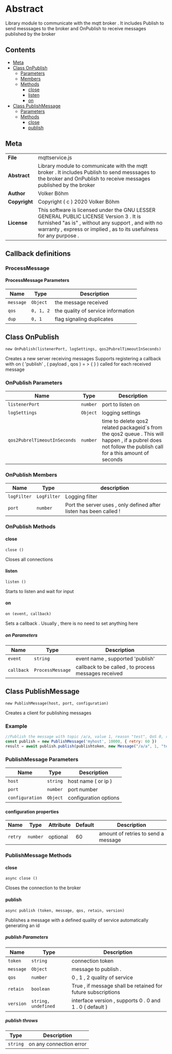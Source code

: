 <!-- This file is generated by jsmddoc version 0.1 -->

# Abstract

Library module to communicate with the mqtt broker . It includes Publish to send messsages to the broker and OnPublish to receive messages published by the broker

## Contents

- [Meta](#Meta)
- [Class OnPublish](#Class-OnPublish)
  - [Parameters](#OnPublish-Parameters)
  - [Members](#OnPublish-Members)
  - [Methods](#OnPublish-Methods)
    - [close](#close)
    - [listen](#listen)
    - [on](#on)
- [Class PublishMessage](#Class-PublishMessage)
  - [Parameters](#PublishMessage-Parameters)
  - [Methods](#PublishMessage-Methods)
    - [close](#close)
    - [publish](#publish)

## Meta

| | |
| --- | --- |
| **File** | mqttservice.js |
| **Abstract** | Library module to communicate with the mqtt broker . It includes Publish to send messsages to the broker and OnPublish to receive messages published by the broker |
| **Author** | Volker Böhm |
| **Copyright** | Copyright ( c ) 2020 Volker Böhm |
| **License** | This software is licensed under the GNU LESSER GENERAL PUBLIC LICENSE Version 3 . It is furnished "as is" , without any support , and with no warranty , express or implied , as to its usefulness for any purpose . |

## Callback definitions

### ProcessMessage


#### ProcessMessage Parameters

| Name | Type | Description |
| ---------- | ------------ | ----------------- |
| `message` | `Object` | the message received | |
| `qos` | `0, 1, 2` | the quality of service information | |
| `dup` | `0, 1` | flag signaling duplicates | |

## Class OnPublish

`new OnPublish(listenerPort, logSettings, qos2PubrelTimeoutInSeconds)`

Creates a new server receiving messages Supports registering a callback with on ( 'publish' , ( payload , qos ) = > { } ) called for each received message

### OnPublish Parameters

| Name | Type | Description |
| ---------- | ------------ | ----------------- |
| `listenerPort` | `number` | port to listen on | |
| `logSettings` | `Object` | logging settings | |
| `qos2PubrelTimeoutInSeconds` | `number` | time to delete qos2 related packageid´s from the qos2 queue . This will happen , if a pubrel does not follow the publish call for a this amount of seconds | |

### OnPublish Members

| Name | Type | description |
| ------------ | ------------ | ------------ |
| `logFilter` | `LogFilter` | Logging filter |
| `port` | `number` | Port the server uses , only defined after listen has been called ! |

### OnPublish Methods

#### close

`close ()`

Closes all connections

#### listen

`listen ()`

Starts to listen and wait for input

#### on

`on (event, callback)`

Sets a callback . Usually , there is no need to set anything here

##### on Parameters

| Name | Type | Description |
| ---------- | ------------ | ----------------- |
| `event` | `string` | event name , supported 'publish' | |
| `callback` | `ProcessMessage` | callback to be called , to process messages received | |

## Class PublishMessage

`new PublishMessage(host, port, configuration)`

Creates a client for publishing messages

### Example

```javascript
//Publish the message with topic /a/a, value 1, reason "test", QoS 0, retain 0:
const publish = new PublishMessage('myhost', 10000, { retry: 60 })
result = await publish.publish(publishtoken, new Message("/a/a", 1, "test"), 0, 0);
```

### PublishMessage Parameters

| Name | Type | Description |
| ---------- | ------------ | ----------------- |
| `host` | `string` | host name ( or ip ) | |
| `port` | `number` | port number | |
| `configuration` | `Object` | configuration options | |

#### configuration properties

| Name | Type | Attribute | Default | Description |
| ---------- | ------------ | ------------ | ------------ | ----------------- |
| `retry` | `number` | optional | 60 | amount of retries to send a message | |

### PublishMessage Methods

#### close

`async close ()`

Closes the connection to the broker

#### publish

`async publish (token, message, qos, retain, version)`

Publishes a message with a defined quality of service automatically generating an id

##### publish Parameters

| Name | Type | Description |
| ---------- | ------------ | ----------------- |
| `token` | `string` | connection token | |
| `message` | `Object` | message to publish . | |
| `qos` | `number` | 0 , 1 , 2 quality of service | |
| `retain` | `boolean` | True , if message shall be retained for future subscriptions | |
| `version` | `string, undefined` | interface version , supports 0 . 0 and 1 . 0 ( default ) | |

##### publish throws

| Type | Description |
| ---- | ----------- |
| `string` | on any connection error |
